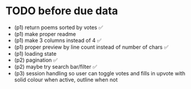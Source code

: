 # TODO before due data
* (p1) return poems sorted by votes ✅
* (p1) make proper readme 
* (p1) make 3 columns instead of 4 ✅
* (p1) proper preview by line count instead of number of chars ✅
* (p1) loading state
* (p2) pagination ✅
* (p2) maybe try search bar/filter ✅
* (p3) session handling so user can toggle votes and fills in upvote with solid colour when active, outline when not